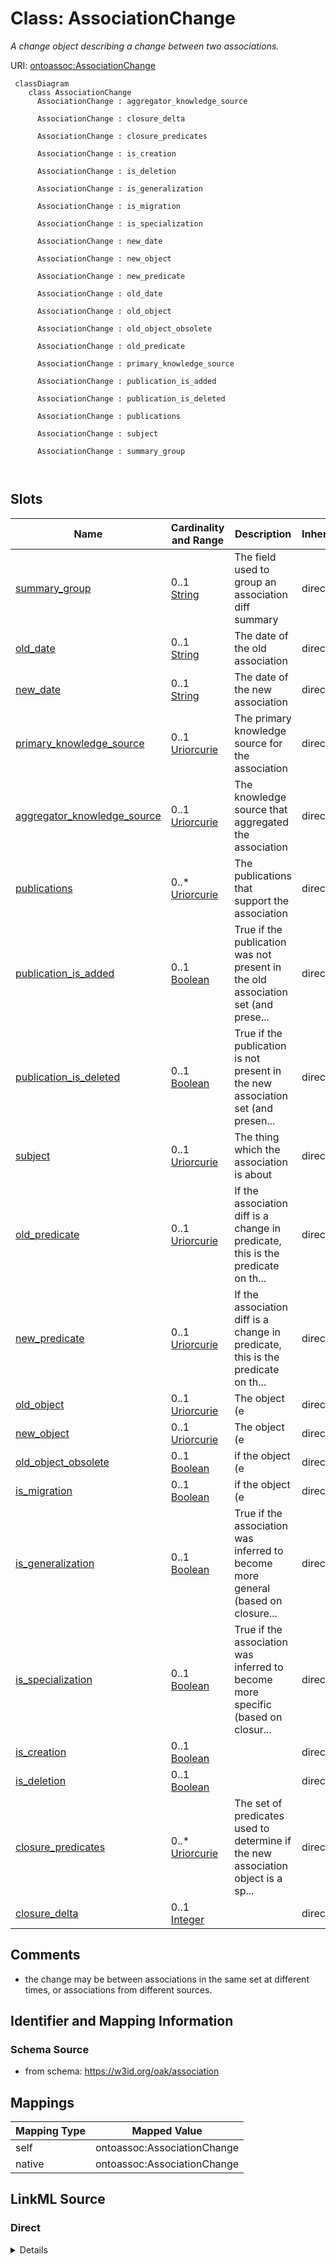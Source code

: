 # Class: AssociationChange


_A change object describing a change between two associations._





URI: [ontoassoc:AssociationChange](https://w3id.org/oak/association/AssociationChange)



```{mermaid}
 classDiagram
    class AssociationChange
      AssociationChange : aggregator_knowledge_source
        
      AssociationChange : closure_delta
        
      AssociationChange : closure_predicates
        
      AssociationChange : is_creation
        
      AssociationChange : is_deletion
        
      AssociationChange : is_generalization
        
      AssociationChange : is_migration
        
      AssociationChange : is_specialization
        
      AssociationChange : new_date
        
      AssociationChange : new_object
        
      AssociationChange : new_predicate
        
      AssociationChange : old_date
        
      AssociationChange : old_object
        
      AssociationChange : old_object_obsolete
        
      AssociationChange : old_predicate
        
      AssociationChange : primary_knowledge_source
        
      AssociationChange : publication_is_added
        
      AssociationChange : publication_is_deleted
        
      AssociationChange : publications
        
      AssociationChange : subject
        
      AssociationChange : summary_group
        
      
```




<!-- no inheritance hierarchy -->


## Slots

| Name | Cardinality and Range | Description | Inheritance |
| ---  | --- | --- | --- |
| [summary_group](summary_group.md) | 0..1 <br/> [String](String.md) | The field used to group an association diff summary | direct |
| [old_date](old_date.md) | 0..1 <br/> [String](String.md) | The date of the old association | direct |
| [new_date](new_date.md) | 0..1 <br/> [String](String.md) | The date of the new association | direct |
| [primary_knowledge_source](primary_knowledge_source.md) | 0..1 <br/> [Uriorcurie](Uriorcurie.md) | The primary knowledge source for the association | direct |
| [aggregator_knowledge_source](aggregator_knowledge_source.md) | 0..1 <br/> [Uriorcurie](Uriorcurie.md) | The knowledge source that aggregated the association | direct |
| [publications](publications.md) | 0..* <br/> [Uriorcurie](Uriorcurie.md) | The publications that support the association | direct |
| [publication_is_added](publication_is_added.md) | 0..1 <br/> [Boolean](Boolean.md) | True if the publication was not present in the old association set (and prese... | direct |
| [publication_is_deleted](publication_is_deleted.md) | 0..1 <br/> [Boolean](Boolean.md) | True if the publication is not present in the new association set (and presen... | direct |
| [subject](subject.md) | 0..1 <br/> [Uriorcurie](Uriorcurie.md) | The thing which the association is about | direct |
| [old_predicate](old_predicate.md) | 0..1 <br/> [Uriorcurie](Uriorcurie.md) | If the association diff is a change in predicate, this is the predicate on th... | direct |
| [new_predicate](new_predicate.md) | 0..1 <br/> [Uriorcurie](Uriorcurie.md) | If the association diff is a change in predicate, this is the predicate on th... | direct |
| [old_object](old_object.md) | 0..1 <br/> [Uriorcurie](Uriorcurie.md) | The object (e | direct |
| [new_object](new_object.md) | 0..1 <br/> [Uriorcurie](Uriorcurie.md) | The object (e | direct |
| [old_object_obsolete](old_object_obsolete.md) | 0..1 <br/> [Boolean](Boolean.md) | if the object (e | direct |
| [is_migration](is_migration.md) | 0..1 <br/> [Boolean](Boolean.md) | if the object (e | direct |
| [is_generalization](is_generalization.md) | 0..1 <br/> [Boolean](Boolean.md) | True if the association was inferred to become more general (based on closure... | direct |
| [is_specialization](is_specialization.md) | 0..1 <br/> [Boolean](Boolean.md) | True if the association was inferred to become more specific (based on closur... | direct |
| [is_creation](is_creation.md) | 0..1 <br/> [Boolean](Boolean.md) |  | direct |
| [is_deletion](is_deletion.md) | 0..1 <br/> [Boolean](Boolean.md) |  | direct |
| [closure_predicates](closure_predicates.md) | 0..* <br/> [Uriorcurie](Uriorcurie.md) | The set of predicates used to determine if the new association object is a sp... | direct |
| [closure_delta](closure_delta.md) | 0..1 <br/> [Integer](Integer.md) |  | direct |









## Comments

* the change may be between associations in the same set at different times, or associations from different sources.

## Identifier and Mapping Information







### Schema Source


* from schema: https://w3id.org/oak/association





## Mappings

| Mapping Type | Mapped Value |
| ---  | ---  |
| self | ontoassoc:AssociationChange |
| native | ontoassoc:AssociationChange |





## LinkML Source

<!-- TODO: investigate https://stackoverflow.com/questions/37606292/how-to-create-tabbed-code-blocks-in-mkdocs-or-sphinx -->

### Direct

<details>
```yaml
name: AssociationChange
description: A change object describing a change between two associations.
comments:
- the change may be between associations in the same set at different times, or associations
  from different sources.
from_schema: https://w3id.org/oak/association
slots:
- summary_group
- old_date
- new_date
- primary_knowledge_source
- aggregator_knowledge_source
- publications
- publication_is_added
- publication_is_deleted
- subject
- old_predicate
- new_predicate
- old_object
- new_object
- old_object_obsolete
- is_migration
- is_generalization
- is_specialization
- is_creation
- is_deletion
- closure_predicates
- closure_delta

```
</details>

### Induced

<details>
```yaml
name: AssociationChange
description: A change object describing a change between two associations.
comments:
- the change may be between associations in the same set at different times, or associations
  from different sources.
from_schema: https://w3id.org/oak/association
attributes:
  summary_group:
    name: summary_group
    description: The field used to group an association diff summary
    from_schema: https://w3id.org/oak/association
    rank: 1000
    alias: summary_group
    owner: AssociationChange
    domain_of:
    - AssociationChange
    range: string
  old_date:
    name: old_date
    description: The date of the old association
    from_schema: https://w3id.org/oak/association
    rank: 1000
    is_a: date
    mixins:
    - diff_slot
    alias: old_date
    owner: AssociationChange
    domain_of:
    - AssociationChange
    range: string
  new_date:
    name: new_date
    description: The date of the new association
    from_schema: https://w3id.org/oak/association
    rank: 1000
    is_a: date
    mixins:
    - diff_slot
    alias: new_date
    owner: AssociationChange
    domain_of:
    - AssociationChange
    range: string
  primary_knowledge_source:
    name: primary_knowledge_source
    description: The primary knowledge source for the association
    from_schema: https://w3id.org/oak/association
    rank: 1000
    slot_uri: biolink:primary_knowledge_source
    alias: primary_knowledge_source
    owner: AssociationChange
    domain_of:
    - Association
    - NegatedAssociation
    - ParserConfiguration
    - AssociationChange
    range: uriorcurie
  aggregator_knowledge_source:
    name: aggregator_knowledge_source
    description: The knowledge source that aggregated the association
    from_schema: https://w3id.org/oak/association
    rank: 1000
    slot_uri: biolink:aggregator_knowledge_source
    alias: aggregator_knowledge_source
    owner: AssociationChange
    domain_of:
    - Association
    - NegatedAssociation
    - ParserConfiguration
    - AssociationChange
    range: uriorcurie
  publications:
    name: publications
    description: The publications that support the association
    from_schema: https://w3id.org/oak/association
    rank: 1000
    slot_uri: biolink:publications
    multivalued: true
    alias: publications
    owner: AssociationChange
    domain_of:
    - Association
    - NegatedAssociation
    - AssociationChange
    range: uriorcurie
  publication_is_added:
    name: publication_is_added
    description: True if the publication was not present in the old association set
      (and present in the new)
    from_schema: https://w3id.org/oak/association
    rank: 1000
    mixins:
    - diff_slot
    alias: publication_is_added
    owner: AssociationChange
    domain_of:
    - AssociationChange
    range: boolean
  publication_is_deleted:
    name: publication_is_deleted
    description: True if the publication is not present in the new association set
      (and present in the old)
    from_schema: https://w3id.org/oak/association
    rank: 1000
    mixins:
    - diff_slot
    alias: publication_is_deleted
    owner: AssociationChange
    domain_of:
    - AssociationChange
    range: boolean
  subject:
    name: subject
    description: The thing which the association is about.
    comments:
    - it is conventional for the subject to be the "entity" and the object to be the
      ontological descriptor
    from_schema: https://w3id.org/oak/association
    exact_mappings:
    - oa:hasBody
    rank: 1000
    slot_uri: rdf:subject
    alias: subject
    owner: AssociationChange
    domain_of:
    - Association
    - NegatedAssociation
    - AssociationChange
    slot_group: core_triple
    range: uriorcurie
  old_predicate:
    name: old_predicate
    description: If the association diff is a change in predicate, this is the predicate
      on the old association
    from_schema: https://w3id.org/oak/association
    rank: 1000
    is_a: predicate
    mixins:
    - diff_slot
    alias: old_predicate
    owner: AssociationChange
    domain_of:
    - AssociationChange
    range: uriorcurie
  new_predicate:
    name: new_predicate
    description: If the association diff is a change in predicate, this is the predicate
      on the new association
    from_schema: https://w3id.org/oak/association
    rank: 1000
    is_a: predicate
    mixins:
    - diff_slot
    alias: new_predicate
    owner: AssociationChange
    domain_of:
    - AssociationChange
    range: uriorcurie
  old_object:
    name: old_object
    description: The object (e.g. term) on the old association
    from_schema: https://w3id.org/oak/association
    rank: 1000
    is_a: object
    mixins:
    - diff_slot
    alias: old_object
    owner: AssociationChange
    domain_of:
    - AssociationChange
    range: uriorcurie
  new_object:
    name: new_object
    description: The object (e.g. term) on the new association
    from_schema: https://w3id.org/oak/association
    rank: 1000
    is_a: object
    mixins:
    - diff_slot
    alias: new_object
    owner: AssociationChange
    domain_of:
    - AssociationChange
    range: uriorcurie
  old_object_obsolete:
    name: old_object_obsolete
    description: if the object (e.g. term) of the old object has been obsoleted, this
      is true
    from_schema: https://w3id.org/oak/association
    rank: 1000
    mixins:
    - diff_slot
    alias: old_object_obsolete
    owner: AssociationChange
    domain_of:
    - AssociationChange
    range: boolean
  is_migration:
    name: is_migration
    description: if the object (e.g. term) of the old object has been obsoleted, and
      the object has been migrated (either automatically or manually) to a new object
      based on obsoletion migration metadata, this is True
    from_schema: https://w3id.org/oak/association
    rank: 1000
    mixins:
    - diff_slot
    alias: is_migration
    owner: AssociationChange
    domain_of:
    - AssociationChange
    range: boolean
  is_generalization:
    name: is_generalization
    description: True if the association was inferred to become more general (based
      on closure predicates). Note that depending on the tool, this may be inferred,
      if there is no explicit association-level migration information.
    from_schema: https://w3id.org/oak/association
    rank: 1000
    mixins:
    - diff_slot
    alias: is_generalization
    owner: AssociationChange
    domain_of:
    - AssociationChange
    range: boolean
  is_specialization:
    name: is_specialization
    description: True if the association was inferred to become more specific (based
      on closure predicates). Note that depending on the tool, this may be inferred,
      if there is no explicit association-level migration information.
    from_schema: https://w3id.org/oak/association
    rank: 1000
    mixins:
    - diff_slot
    alias: is_specialization
    owner: AssociationChange
    domain_of:
    - AssociationChange
    range: boolean
  is_creation:
    name: is_creation
    from_schema: https://w3id.org/oak/association
    rank: 1000
    mixins:
    - diff_slot
    alias: is_creation
    owner: AssociationChange
    domain_of:
    - AssociationChange
    range: boolean
  is_deletion:
    name: is_deletion
    from_schema: https://w3id.org/oak/association
    rank: 1000
    mixins:
    - diff_slot
    alias: is_deletion
    owner: AssociationChange
    domain_of:
    - AssociationChange
    range: boolean
  closure_predicates:
    name: closure_predicates
    description: The set of predicates used to determine if the new association object
      is a specialization or generalization of the old one.
    from_schema: https://w3id.org/oak/association
    rank: 1000
    multivalued: true
    alias: closure_predicates
    owner: AssociationChange
    domain_of:
    - AssociationChange
    range: uriorcurie
  closure_delta:
    name: closure_delta
    from_schema: https://w3id.org/oak/association
    rank: 1000
    alias: closure_delta
    owner: AssociationChange
    domain_of:
    - AssociationChange
    range: integer

```
</details>
